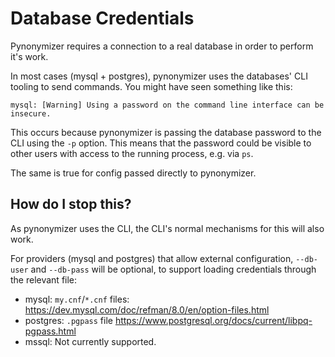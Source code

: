 # Database Credentials
Pynonymizer requires a connection to a real database in order to perform it's work. 

In most cases (mysql + postgres), pynonymizer uses the databases' CLI tooling to send commands. 
You might have seen something like this:

```
mysql: [Warning] Using a password on the command line interface can be insecure.
```

This occurs because pynonymizer is passing the database password to the CLI using the `-p` option. This means that the password could be visible to other users with access to the running process, e.g. via `ps`.

The same is true for config passed directly to pynonymizer. 

## How do I stop this?
As pynonymizer uses the CLI, the CLI's normal mechanisms for this will also work. 

For providers (mysql and postgres) that allow external configuration, `--db-user` and `--db-pass` will be optional, to support loading credentials through the relevant file:
* mysql: `my.cnf`/`*.cnf` files: https://dev.mysql.com/doc/refman/8.0/en/option-files.html
* postgres: `.pgpass` file https://www.postgresql.org/docs/current/libpq-pgpass.html
* mssql: Not currently supported. 


